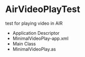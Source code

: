 # AirVideoPlayTest
test for playing video in AIR


- Application Descriptor
 - MinimalVideoPlay-app.xml
- Main Class
 - MinimalVideoPlay.as
